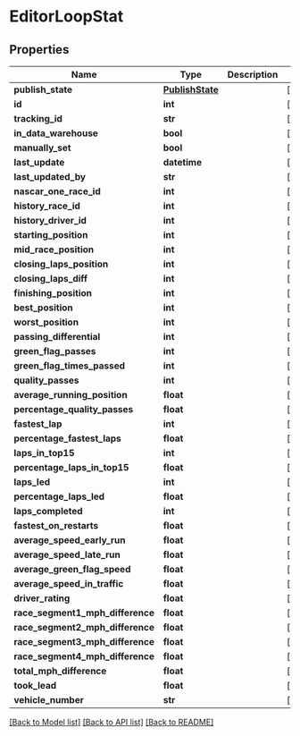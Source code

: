 # EditorLoopStat

## Properties
Name | Type | Description | Notes
------------ | ------------- | ------------- | -------------
**publish_state** | [**PublishState**](PublishState.md) |  | [optional] 
**id** | **int** |  | [optional] 
**tracking_id** | **str** |  | [optional] 
**in_data_warehouse** | **bool** |  | [optional] 
**manually_set** | **bool** |  | [optional] 
**last_update** | **datetime** |  | [optional] 
**last_updated_by** | **str** |  | [optional] 
**nascar_one_race_id** | **int** |  | [optional] 
**history_race_id** | **int** |  | [optional] 
**history_driver_id** | **int** |  | [optional] 
**starting_position** | **int** |  | [optional] 
**mid_race_position** | **int** |  | [optional] 
**closing_laps_position** | **int** |  | [optional] 
**closing_laps_diff** | **int** |  | [optional] 
**finishing_position** | **int** |  | [optional] 
**best_position** | **int** |  | [optional] 
**worst_position** | **int** |  | [optional] 
**passing_differential** | **int** |  | [optional] 
**green_flag_passes** | **int** |  | [optional] 
**green_flag_times_passed** | **int** |  | [optional] 
**quality_passes** | **int** |  | [optional] 
**average_running_position** | **float** |  | [optional] 
**percentage_quality_passes** | **float** |  | [optional] 
**fastest_lap** | **int** |  | [optional] 
**percentage_fastest_laps** | **float** |  | [optional] 
**laps_in_top15** | **int** |  | [optional] 
**percentage_laps_in_top15** | **float** |  | [optional] 
**laps_led** | **int** |  | [optional] 
**percentage_laps_led** | **float** |  | [optional] 
**laps_completed** | **int** |  | [optional] 
**fastest_on_restarts** | **float** |  | [optional] 
**average_speed_early_run** | **float** |  | [optional] 
**average_speed_late_run** | **float** |  | [optional] 
**average_green_flag_speed** | **float** |  | [optional] 
**average_speed_in_traffic** | **float** |  | [optional] 
**driver_rating** | **float** |  | [optional] 
**race_segment1_mph_difference** | **float** |  | [optional] 
**race_segment2_mph_difference** | **float** |  | [optional] 
**race_segment3_mph_difference** | **float** |  | [optional] 
**race_segment4_mph_difference** | **float** |  | [optional] 
**total_mph_difference** | **float** |  | [optional] 
**took_lead** | **float** |  | [optional] 
**vehicle_number** | **str** |  | [optional] 

[[Back to Model list]](../README.md#documentation-for-models) [[Back to API list]](../README.md#documentation-for-api-endpoints) [[Back to README]](../README.md)

